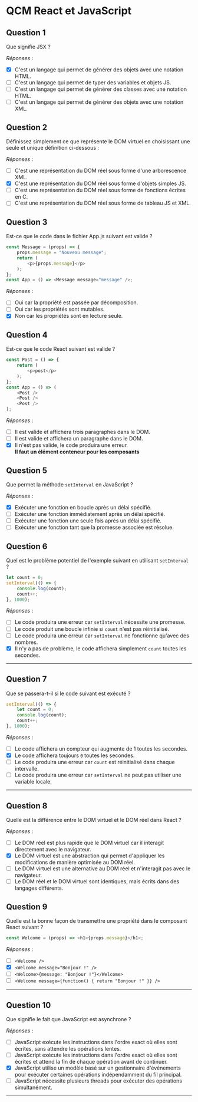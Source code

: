 # QCM React et JavaScript

## Question 1  
Que signifie JSX ?  

*Réponses* :  
* [X] C'est un langage qui permet de générer des objets avec une notation HTML.  
* [ ] C'est un langage qui permet de typer des variables et objets JS.  
* [ ] C'est un langage qui permet de générer des classes avec une notation HTML.  
* [ ] C'est un langage qui permet de générer des objets avec une notation XML.  

## Question 2  

Définissez simplement ce que représente le DOM virtuel en choisissant une seule et unique définition ci-dessous :  

*Réponses* :  
* [ ] C'est une représentation du DOM réel sous forme d'une arborescence XML.  
* [X] C'est une représentation du DOM réel sous forme d'objets simples JS.  
* [ ] C'est une représentation du DOM réel sous forme de fonctions écrites en C.  
* [ ] C'est une représentation du DOM réel sous forme de tableau JS et XML.  

## Question 3  

Est-ce que le code dans le fichier App.js suivant est valide ?  

```js
const Message = (props) => {
    props.message = "Nouveau message";
    return (
        <p>{props.message}</p>
    );
};
const App = () => <Message message="message" />;
```  

*Réponses* :  
* [ ] Oui car la propriété est passée par décomposition.  
* [ ] Oui car les propriétés sont mutables.  
* [X] Non car les propriétés sont en lecture seule.  

## Question 4  

Est-ce que le code React suivant est valide ?  

```js
const Post = () => {
    return (
        <p>post</p>
    );
};
const App = () => (
    <Post />
    <Post />
    <Post />
);
```  

*Réponses* :  
* [ ] Il est valide et affichera trois paragraphes dans le DOM.  
* [ ] Il est valide et affichera un paragraphe dans le DOM.  
* [X] Il n'est pas valide, le code produira une erreur.  
**Il faut un élément conteneur pour les composants**

## Question 5  

Que permet la méthode `setInterval` en JavaScript ?  

*Réponses* :  
* [X] Exécuter une fonction en boucle après un délai spécifié.  
* [ ] Exécuter une fonction immédiatement après un délai spécifié.  
* [ ] Exécuter une fonction une seule fois après un délai spécifié.  
* [ ] Exécuter une fonction tant que la promesse associée est résolue.  

## Question 6  

Quel est le problème potentiel de l'exemple suivant en utilisant `setInterval` ?  

```js
let count = 0;
setInterval(() => {
    console.log(count);
    count++;
}, 1000);
```  

*Réponses* :  
* [ ] Le code produira une erreur car `setInterval` nécessite une promesse.  
* [ ] Le code produit une boucle infinie si `count` n'est pas réinitialisé.  
* [ ] Le code produira une erreur car `setInterval` ne fonctionne qu'avec des nombres.  
* [X] Il n'y a pas de problème, le code affichera simplement `count` toutes les secondes.  

---

## Question 7  

Que se passera-t-il si le code suivant est exécuté ?  

```js
setInterval(() => {
    let count = 0;
    console.log(count);
    count++;
}, 1000);
```  

*Réponses* :  
* [ ] Le code affichera un compteur qui augmente de 1 toutes les secondes.  
* [X] Le code affichera toujours `0` toutes les secondes.  
* [ ] Le code produira une erreur car `count` est réinitialisé dans chaque intervalle.  
* [ ] Le code produira une erreur car `setInterval` ne peut pas utiliser une variable locale.  

---

## Question 8  

Quelle est la différence entre le DOM virtuel et le DOM réel dans React ?  

*Réponses* :  
* [ ] Le DOM réel est plus rapide que le DOM virtuel car il interagit directement avec le navigateur.  
* [X] Le DOM virtuel est une abstraction qui permet d'appliquer les modifications de manière optimisée au DOM réel.  
* [ ] Le DOM virtuel est une alternative au DOM réel et n'interagit pas avec le navigateur.  
* [ ] Le DOM réel et le DOM virtuel sont identiques, mais écrits dans des langages différents.  

## Question 9  

Quelle est la bonne façon de transmettre une propriété dans le composant React suivant ?  

```js
const Welcome = (props) => <h1>{props.message}</h1>;
```  

*Réponses* :  
* [ ] `<Welcome />`  
* [X] `<Welcome message="Bonjour !" />`  
* [ ] `<Welcome>{message: "Bonjour !"}</Welcome>`  
* [ ] `<Welcome message={function() { return "Bonjour !" }} />`  

---

## Question 10  

Que signifie le fait que JavaScript est asynchrone ?  

*Réponses* :  
* [ ] JavaScript exécute les instructions dans l'ordre exact où elles sont écrites, sans attendre les opérations lentes.  
* [ ] JavaScript exécute les instructions dans l'ordre exact où elles sont écrites et attend la fin de chaque opération avant de continuer.  
* [X] JavaScript utilise un modèle basé sur un gestionnaire d'événements pour exécuter certaines opérations indépendamment du fil principal.  
* [ ] JavaScript nécessite plusieurs threads pour exécuter des opérations simultanément.  

--- 
